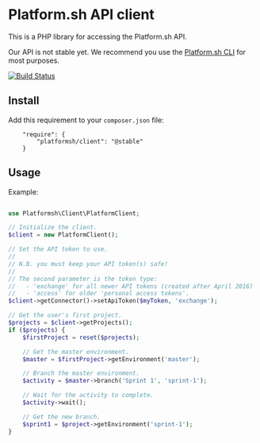 # Platform.sh API client

This is a PHP library for accessing the Platform.sh API.

Our API is not stable yet. We recommend you use the [Platform.sh
CLI](https://github.com/platformsh/platformsh-cli) for most purposes.

[![Build Status](https://travis-ci.org/platformsh/platformsh-client-php.svg?branch=master)](https://travis-ci.org/platformsh/platformsh-client-php)

## Install

Add this requirement to your `composer.json` file:
```
    "require": {
        "platformsh/client": "@stable"
    }
```

## Usage

Example:
```php

use Platformsh\Client\PlatformClient;

// Initialize the client.
$client = new PlatformClient();

// Set the API token to use.
//
// N.B. you must keep your API token(s) safe!
//
// The second parameter is the token type:
//   - 'exchange' for all newer API tokens (created after April 2016)
//   - 'access' for older 'personal access tokens'.
$client->getConnector()->setApiToken($myToken, 'exchange');

// Get the user's first project.
$projects = $client->getProjects();
if ($projects) {
    $firstProject = reset($projects);

    // Get the master environment.
    $master = $firstProject->getEnvironment('master');

    // Branch the master environment.
    $activity = $master->branch('Sprint 1', 'sprint-1');

    // Wait for the activity to complete.
    $activity->wait();

    // Get the new branch.
    $sprint1 = $project->getEnvironment('sprint-1');
}
```
